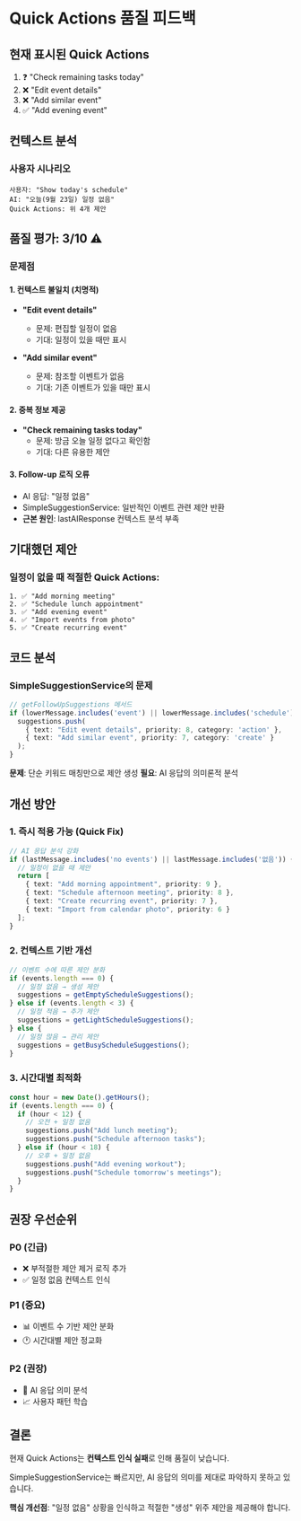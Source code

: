 # Quick Actions 품질 피드백

## 현재 표시된 Quick Actions
1. ❓ "Check remaining tasks today"
2. ❌ "Edit event details"
3. ❌ "Add similar event"
4. ✅ "Add evening event"

## 컨텍스트 분석

### 사용자 시나리오
```
사용자: "Show today's schedule"
AI: "오늘(9월 23일) 일정 없음"
Quick Actions: 위 4개 제안
```

## 품질 평가: 3/10 ⚠️

### 문제점

#### 1. 컨텍스트 불일치 (치명적)
- **"Edit event details"**
  - 문제: 편집할 일정이 없음
  - 기대: 일정이 있을 때만 표시

- **"Add similar event"**
  - 문제: 참조할 이벤트가 없음
  - 기대: 기존 이벤트가 있을 때만 표시

#### 2. 중복 정보 제공
- **"Check remaining tasks today"**
  - 문제: 방금 오늘 일정 없다고 확인함
  - 기대: 다른 유용한 제안

#### 3. Follow-up 로직 오류
- AI 응답: "일정 없음"
- SimpleSuggestionService: 일반적인 이벤트 관련 제안 반환
- **근본 원인**: lastAIResponse 컨텍스트 분석 부족

## 기대했던 제안

### 일정이 없을 때 적절한 Quick Actions:
```
1. ✅ "Add morning meeting"
2. ✅ "Schedule lunch appointment"
3. ✅ "Add evening event"
4. ✅ "Import events from photo"
5. ✅ "Create recurring event"
```

## 코드 분석

### SimpleSuggestionService의 문제
```typescript
// getFollowUpSuggestions 메서드
if (lowerMessage.includes('event') || lowerMessage.includes('schedule')) {
  suggestions.push(
    { text: "Edit event details", priority: 8, category: 'action' },
    { text: "Add similar event", priority: 7, category: 'create' }
  );
}
```

**문제**: 단순 키워드 매칭만으로 제안 생성
**필요**: AI 응답의 의미론적 분석

## 개선 방안

### 1. 즉시 적용 가능 (Quick Fix)
```typescript
// AI 응답 분석 강화
if (lastMessage.includes('no events') || lastMessage.includes('없음')) {
  // 일정이 없을 때 제안
  return [
    { text: "Add morning appointment", priority: 9 },
    { text: "Schedule afternoon meeting", priority: 8 },
    { text: "Create recurring event", priority: 7 },
    { text: "Import from calendar photo", priority: 6 }
  ];
}
```

### 2. 컨텍스트 기반 개선
```typescript
// 이벤트 수에 따른 제안 분화
if (events.length === 0) {
  // 일정 없음 → 생성 제안
  suggestions = getEmptyScheduleSuggestions();
} else if (events.length < 3) {
  // 일정 적음 → 추가 제안
  suggestions = getLightScheduleSuggestions();
} else {
  // 일정 많음 → 관리 제안
  suggestions = getBusyScheduleSuggestions();
}
```

### 3. 시간대별 최적화
```typescript
const hour = new Date().getHours();
if (events.length === 0) {
  if (hour < 12) {
    // 오전 + 일정 없음
    suggestions.push("Add lunch meeting");
    suggestions.push("Schedule afternoon tasks");
  } else if (hour < 18) {
    // 오후 + 일정 없음
    suggestions.push("Add evening workout");
    suggestions.push("Schedule tomorrow's meetings");
  }
}
```

## 권장 우선순위

### P0 (긴급)
- ❌ 부적절한 제안 제거 로직 추가
- ✅ 일정 없음 컨텍스트 인식

### P1 (중요)
- 📊 이벤트 수 기반 제안 분화
- 🕐 시간대별 제안 정교화

### P2 (권장)
- 🧠 AI 응답 의미 분석
- 📈 사용자 패턴 학습

## 결론

현재 Quick Actions는 **컨텍스트 인식 실패**로 인해 품질이 낮습니다.

SimpleSuggestionService는 빠르지만, AI 응답의 의미를 제대로 파악하지 못하고 있습니다.

**핵심 개선점**:
"일정 없음" 상황을 인식하고 적절한 "생성" 위주 제안을 제공해야 합니다.